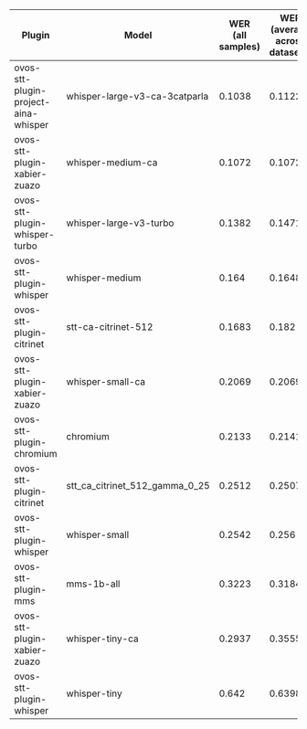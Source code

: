 |Plugin|Model|WER<br>(all samples)| WER<br>(average across datasets) | Damerau Similarity | Score |
|-----|-----|--------------------|----------------------------------|--------------------|-------|
| ovos-stt-plugin-project-aina-whisper | whisper-large-v3-ca-3catparla | 0.1038 | 0.1122 | 0.9674 | 86.2884 |
| ovos-stt-plugin-xabier-zuazo | whisper-medium-ca | 0.1072 | 0.1072 | 0.9607 | 85.7684 |
| ovos-stt-plugin-whisper-turbo | whisper-large-v3-turbo | 0.1382 | 0.1471 | 0.9373 | 80.3555 |
| ovos-stt-plugin-whisper | whisper-medium | 0.164 | 0.1648 | 0.9298 | 77.6998 |
| ovos-stt-plugin-citrinet | stt-ca-citrinet-512 | 0.1683 | 0.182 | 0.9374 | 77.3185 |
| ovos-stt-plugin-xabier-zuazo | whisper-small-ca | 0.2069 | 0.2069 | 0.9314 | 73.8665 |
| ovos-stt-plugin-chromium | chromium | 0.2133 | 0.2141 | 0.9212 | 72.4328 |
| ovos-stt-plugin-citrinet | stt_ca_citrinet_512_gamma_0_25 | 0.2512 | 0.2507 | 0.9148 | 68.5273 |
| ovos-stt-plugin-whisper | whisper-small | 0.2542 | 0.256 | 0.8929 | 66.5084 |
| ovos-stt-plugin-mms | mms-1b-all | 0.3223 | 0.3184 | 0.9088 | 61.7697 |
| ovos-stt-plugin-xabier-zuazo | whisper-tiny-ca | 0.2937 | 0.3555 | 0.8789 | 59.3613 |
| ovos-stt-plugin-whisper | whisper-tiny | 0.642 | 0.6398 | 0.7413 | 26.6214 |